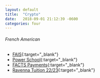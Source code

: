```yaml
---
layout: default
title:  "Crypto"
date:   2018-09-01 21:12:39 -0600
categories: four
---
```

###### French American
*   [FAIS](https://www.frenchamericansf.org){:target="_blank"}
*   [Power School](https://frenchamericansf.learning.powerschool.com/do/account/login){:target="_blank"}
*   [FACTS Payments](https://online.factsmgt.com/payments/consumer/user/3357939/inst/None/home/){:target="_blank"}
*   [Ravenna Tuition 22/23](https://secure.ravenna-tuition.com/){:target="_blank"}
